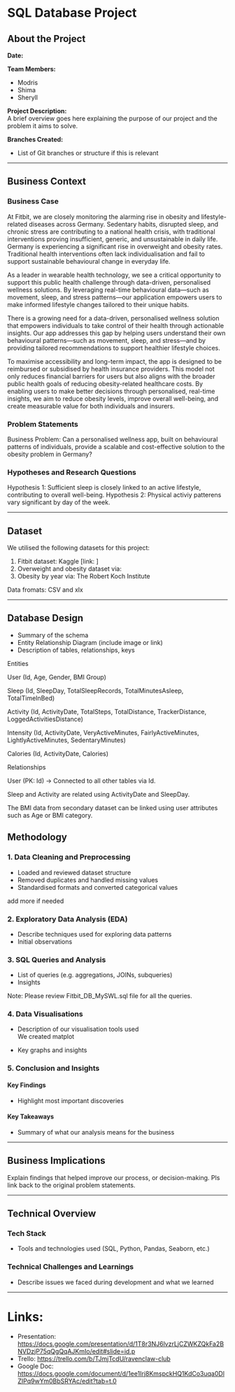 # SQL Database Project

## About the Project
**Date:**  

**Team Members:**  
- Modris  
- Shima  
- Sheryll  

**Project Description:**  
A brief overview goes here explaining the purpose of our project and the problem it aims to solve.

**Branches Created:**  
- List of Git branches or structure if this is relevant

---

## Business Context

### Business Case  
At Fitbit, we are closely monitoring the alarming rise in obesity and lifestyle-related diseases across Germany. Sedentary habits, disrupted sleep, and chronic stress are contributing to a national health crisis, with traditional interventions proving insufficient, generic, and unsustainable in daily life. 
Germany is experiencing a significant rise in overweight and obesity rates. Traditional health interventions often lack individualisation and fail to support sustainable behavioural change in everyday life.

As a leader in wearable health technology, we see a critical opportunity to support this public health challenge through data-driven, personalised wellness solutions. By leveraging real-time behavioural data—such as movement, sleep, and stress patterns—our application empowers users to make informed lifestyle changes tailored to their unique habits.

There is a growing need for a data-driven, personalised wellness solution that empowers individuals to take control of their health through actionable insights. Our app addresses this gap by helping users understand their own behavioural patterns—such as movement, sleep, and stress—and by providing tailored recommendations to support healthier lifestyle choices.

To maximise accessibility and long-term impact, the app is designed to be reimbursed or subsidised by health insurance providers. This model not only reduces financial barriers for users but also aligns with the broader public health goals of reducing obesity-related healthcare costs. By enabling users to make better decisions through personalised, real-time insights, we aim to reduce obesity levels, improve overall well-being, and create measurable value for both individuals and insurers.

### Problem Statements  
Business Problem: Can a personalised wellness app, built on behavioural patterns of individuals, provide a scalable and cost-effective solution to the obesity problem in Germany?

### Hypotheses and Research Questions  
Hypothesis 1: Sufficient sleep is closely linked to an active lifestyle, contributing to overall well-being.
Hypothesis 2: Physical activiy patterens vary significant by day of the week. 

---

## Dataset

We utilised the following datasets for this project:
1. Fitbit dataset: Kaggle [link: ]
2. Overweight and obesity dataset via:  
3. Obesity by year via: The Robert Koch Institute


Data fromats:
CSV and xlx  

---

## Database Design

- Summary of the schema  
- Entity Relationship Diagram (include image or link)  
- Description of tables, relationships, keys

Entities

User (Id, Age, Gender, BMI Group)

Sleep (Id, SleepDay, TotalSleepRecords, TotalMinutesAsleep, TotalTimeInBed)

Activity (Id, ActivityDate, TotalSteps, TotalDistance, TrackerDistance, LoggedActivitiesDistance)

Intensity (Id, ActivityDate, VeryActiveMinutes, FairlyActiveMinutes, LightlyActiveMinutes, SedentaryMinutes)

Calories (Id, ActivityDate, Calories)

Relationships

User (PK: Id) → Connected to all other tables via Id.

Sleep and Activity are related using ActivityDate and SleepDay.

The BMI data from secondary dataset can be linked using user attributes such as Age or BMI category.

## Methodology

### 1. Data Cleaning and Preprocessing  
- Loaded and reviewed dataset structure  
- Removed duplicates and handled missing values  
- Standardised formats and converted categorical values

add more if needed

### 2. Exploratory Data Analysis (EDA)  
- Describe techniques used for exploring data patterns  
- Initial observations

### 3. SQL Queries and Analysis  
- List of queries (e.g. aggregations, JOINs, subqueries)  
- Insights 

Note: Please review Fitbit_DB_MySWL.sql file for all the queries. 

### 4. Data Visualisations  

- Description of our visualisation tools used  
We created matplot

- Key graphs and insights

### 5. Conclusion and Insights  

#### Key Findings  
- Highlight most important discoveries

#### Key Takeaways  
- Summary of what our analysis means for the business

---

## Business Implications  
Explain findings that helped improve our process, or decision-making. Pls link back to the original problem statements.

---

## Technical Overview

### Tech Stack  
- Tools and technologies used (SQL, Python, Pandas, Seaborn, etc.)

### Technical Challenges and Learnings  
- Describe issues we faced during development and what we learned 

---


# Links: 
- Presentation: https://docs.google.com/presentation/d/1T8r3NJ6lvzrLjCZWKZQkFa2BNVDzjP75qQgQqAJKmIo/edit#slide=id.p
- Trello: https://trello.com/b/TJmjTcdU/ravenclaw-club
- Google Doc: https://docs.google.com/document/d/1ee1Irj8KmspckHQ1KdCo3uqa0DlZIPq9wYm0BbSRYAc/edit?tab=t.0
